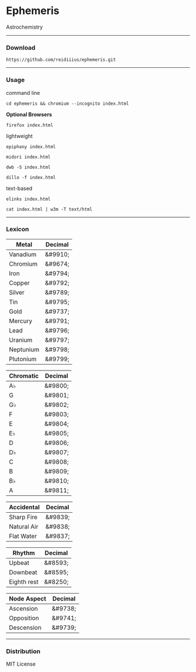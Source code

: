 ﻿Ephemeris
=========
Astrochemistry

---

### Download

    https://github.com/reidiiius/ephemeris.git

---

### Usage
command line

    cd ephemeris && chromium --incognito index.html

**Optional Browsers**

    firefox index.html

lightweight

    epiphany index.html

    midori index.html

    dwb -S index.html

    dillo -f index.html

text-based

    elinks index.html

    cat index.html | w3m -T text/html

---

### Lexicon

 Metal | Decimal |
-------|---------|
 Vanadium | &amp;#9910; |
 Chromium | &amp;#9674; |
 Iron | &amp;#9794; |
 Copper | &amp;#9792; |
 Silver | &amp;#9789; |
 Tin | &amp;#9795; |
 Gold | &amp;#9737; |
 Mercury | &amp;#9791; |
 Lead | &amp;#9796; |
 Uranium | &amp;#9797; |
 Neptunium | &amp;#9798; |
 Plutonium | &amp;#9799; |

 Chromatic | Decimal |
-----------|---------|
 A&#9837; | &amp;#9800; |
 G | &amp;#9801; |
 G&#9837; | &amp;#9802; |
 F | &amp;#9803; |
 E | &amp;#9804; |
 E&#9837; | &amp;#9805; |
 D | &amp;#9806; |
 D&#9837; | &amp;#9807; |
 C | &amp;#9808; |
 B | &amp;#9809; |
 B&#9837; | &amp;#9810; |
 A | &amp;#9811; |

 Accidental | Decimal |
------------|---------|
 Sharp Fire | &amp;#9839; |
 Natural Air | &amp;#9838; |
 Flat Water | &amp;#9837; |

 Rhythm | Decimal |
--------|---------|
 Upbeat | &amp;#8593; |
 Downbeat | &amp;#8595; |
 Eighth rest | &amp;#8250; |

 Node Aspect | Decimal |
-------------|---------|
 Ascension | &amp;#9738; |
 Opposition | &amp;#9741; |
 Descension | &amp;#9739; |

---

### Distribution
MIT License

